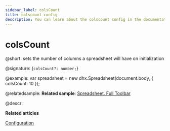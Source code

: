 ```yaml
---
sidebar_label: colsCount
title: colscount config
description: You can learn about the colscount config in the documentation of the DHTMLX JavaScript Spreadsheet library. Browse developer guides and API reference, try out code examples and live demos, and download a free 30-day evaluation version of DHTMLX Spreadsheet.
---
```


# colsCount

@short: sets the number of columns a spreadsheet will have on initialization

@signature: {`colsCount?: number;`}

@example:
var spreadsheet = new dhx.Spreadsheet(document.body, {
	colsCount: 10
});

@relatedsample:
**Related sample**: [Spreadsheet. Full Toolbar](https://snippet.dhtmlx.com/kpm017nx)

@descr:

**Related articles**

[Configuration](configuration.md#number-of-rows-and-columns)

